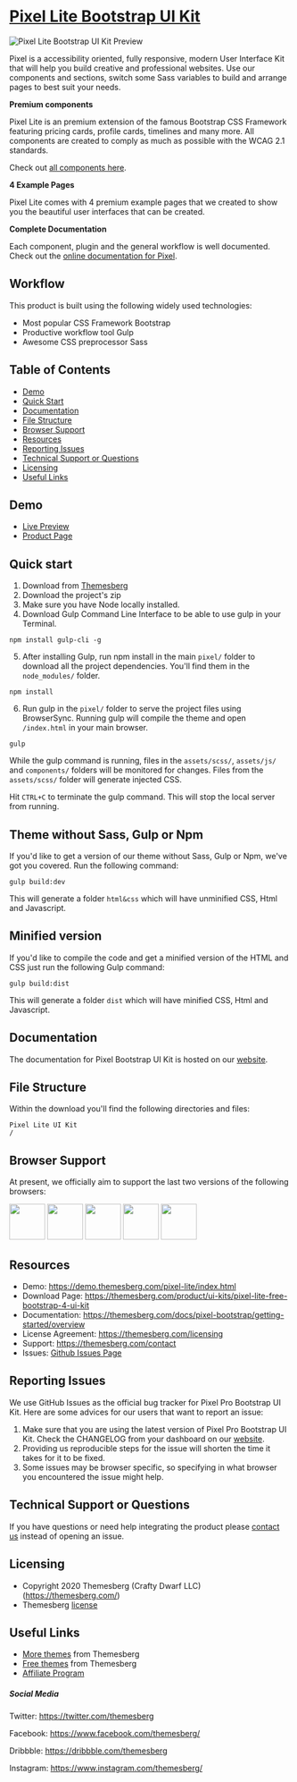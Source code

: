 # [Pixel Lite Bootstrap UI Kit](https://demo.themesberg.com/pixel-lite/)

![Pixel Lite Bootstrap UI Kit Preview](https://themesberg.s3.us-east-2.amazonaws.com/public/products/pixel-lite/github/pixel-lite-screenshot-1.jpg "Pixel Lite Bootstrap UI Kit")

Pixel is a accessibility oriented, fully responsive, modern User Interface Kit that will help you build creative and professional websites. Use our components and sections, switch some Sass variables to build and arrange pages to best suit your needs.

**Premium components**

Pixel Lite is an premium extension of the famous Bootstrap CSS Framework featuring pricing cards, profile cards, timelines and many more. All components are created to comply as much as possible with the WCAG 2.1 standards.

Check out [all components here](https://demo.themesberg.com/pixel-lite/html/components/all.html).

**4 Example Pages**

Pixel Lite comes with 4 premium example pages that we created to show you the beautiful user interfaces that can be created.

**Complete Documentation**

Each component, plugin and the general workflow is well documented. Check out the [online documentation for Pixel](https://themesberg.com/docs/pixel-bootstrap/getting-started/overview/).

## Workflow

This product is built using the following widely used technologies:

- Most popular CSS Framework Bootstrap
- Productive workflow tool Gulp
- Awesome CSS preprocessor Sass

## Table of Contents

* [Demo](#demo)
* [Quick Start](#quick-start)
* [Documentation](#documentation)
* [File Structure](#file-structure)
* [Browser Support](#browser-support)
* [Resources](#resources)
* [Reporting Issues](#reporting-issues)
* [Technical Support or Questions](#technical-support-or-questions)
* [Licensing](#licensing)
* [Useful Links](#useful-links)

## Demo

-   [Live Preview](https://demo.themesberg.com/pixel-lite/)
-   [Product Page](https://themesberg.com/product/ui-kits/pixel-lite-free-bootstrap-4-ui-kit)

## Quick start

1. Download from [Themesberg](https://themesberg.com/product/ui-kits/pixel-lite-free-bootstrap-4-ui-kit)
2. Download the project's zip
3. Make sure you have Node locally installed.
4. Download Gulp Command Line Interface to be able to use gulp in your Terminal.

```
npm install gulp-cli -g
```

5. After installing Gulp, run npm install in the main `pixel/` folder to download all the project dependencies. You'll find them in the `node_modules/` folder.

```
npm install
```

6. Run gulp in the `pixel/` folder to serve the project files using BrowserSync. Running gulp will compile the theme and open `/index.html` in your main browser.

```
gulp
```

While the gulp command is running, files in the `assets/scss/`, `assets/js/` and `components/` folders will be monitored for changes. Files from the `assets/scss/` folder will generate injected CSS.

Hit `CTRL+C` to terminate the gulp command. This will stop the local server from running.

## Theme without Sass, Gulp or Npm

If you'd like to get a version of our theme without Sass, Gulp or Npm, we've got you covered. Run the following command:

```
gulp build:dev
```

This will generate a folder `html&css` which will have unminified CSS, Html and Javascript.

## Minified version

If you'd like to compile the code and get a minified version of the HTML and CSS just run the following Gulp command:

```
gulp build:dist
```

This will generate a folder `dist` which will have minified CSS, Html and Javascript.

## Documentation
The documentation for Pixel Bootstrap UI Kit is hosted on our [website](https://themesberg.com/docs/pixel-bootstrap/getting-started/overview).

## File Structure
Within the download you'll find the following directories and files:

```
Pixel Lite UI Kit
/

```

## Browser Support

At present, we officially aim to support the last two versions of the following browsers:

<img src="https://s3.amazonaws.com/creativetim_bucket/github/browser/chrome.png" width="64" height="64"> <img src="https://s3.amazonaws.com/creativetim_bucket/github/browser/firefox.png" width="64" height="64"> <img src="https://s3.amazonaws.com/creativetim_bucket/github/browser/edge.png" width="64" height="64"> <img src="https://s3.amazonaws.com/creativetim_bucket/github/browser/safari.png" width="64" height="64"> <img src="https://s3.amazonaws.com/creativetim_bucket/github/browser/opera.png" width="64" height="64">

## Resources
- Demo: <https://demo.themesberg.com/pixel-lite/index.html>
- Download Page: <https://themesberg.com/product/ui-kits/pixel-lite-free-bootstrap-4-ui-kit>
- Documentation: <https://themesberg.com/docs/pixel-bootstrap/getting-started/overview>
- License Agreement: <https://themesberg.com/licensing>
- Support: <https://themesberg.com/contact>
- Issues: [Github Issues Page](https://github.com/themesberg/pixel-bootstrap-ui-kit/issues)

## Reporting Issues

We use GitHub Issues as the official bug tracker for Pixel Pro Bootstrap UI Kit. Here are some advices for our users that want to report an issue:

1. Make sure that you are using the latest version of Pixel Pro Bootstrap UI Kit. Check the CHANGELOG from your dashboard on our [website](https://themesberg.com).
2. Providing us reproducible steps for the issue will shorten the time it takes for it to be fixed.
3. Some issues may be browser specific, so specifying in what browser you encountered the issue might help.

## Technical Support or Questions

If you have questions or need help integrating the product please [contact us](https://themesberg.com/contact) instead of opening an issue.

## Licensing

- Copyright 2020 Themesberg (Crafty Dwarf LLC) (https://themesberg.com/)
- Themesberg [license](https://themesberg.com/licensing)

## Useful Links

- [More themes](https://themesberg.com/themes) from Themesberg
- [Free themes](https://themesberg.com/products/free-themes) from Themesberg
- [Affiliate Program](https://themesberg.com/affiliate)

##### Social Media

Twitter: <https://twitter.com/themesberg>

Facebook: <https://www.facebook.com/themesberg/>

Dribbble: <https://dribbble.com/themesberg>

Instagram: <https://www.instagram.com/themesberg/>
